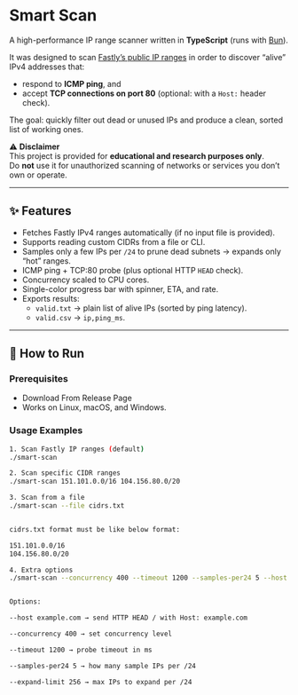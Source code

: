 # Smart Scan

A high-performance IP range scanner written in **TypeScript** (runs with [Bun](https://bun.com/)).

It was designed to scan [Fastly’s public IP ranges](https://api.fastly.com/public-ip-list) in order to discover “alive” IPv4 addresses that:

- respond to **ICMP ping**, and  
- accept **TCP connections on port 80** (optional: with a `Host:` header check).  

The goal: quickly filter out dead or unused IPs and produce a clean, sorted list of working ones.

⚠️ **Disclaimer**  
This project is provided for **educational and research purposes only**.  
Do **not** use it for unauthorized scanning of networks or services you don’t own or operate.

---

## ✨ Features

- Fetches Fastly IPv4 ranges automatically (if no input file is provided).
- Supports reading custom CIDRs from a file or CLI.
- Samples only a few IPs per `/24` to prune dead subnets → expands only “hot” ranges.
- ICMP ping + TCP:80 probe (plus optional HTTP `HEAD` check).
- Concurrency scaled to CPU cores.
- Single-color progress bar with spinner, ETA, and rate.
- Exports results:
  - `valid.txt` → plain list of alive IPs (sorted by ping latency).
  - `valid.csv` → `ip,ping_ms`.

---

## 🚀 How to Run

### Prerequisites
- Download From Release Page
- Works on Linux, macOS, and Windows.



### Usage Examples
```bash
1. Scan Fastly IP ranges (default)
./smart-scan

2. Scan specific CIDR ranges
./smart-scan 151.101.0.0/16 104.156.80.0/20

3. Scan from a file
./smart-scan --file cidrs.txt


cidrs.txt format must be like below format:

151.101.0.0/16
104.156.80.0/20

4. Extra options
./smart-scan --concurrency 400 --timeout 1200 --samples-per24 5 --host example.com


Options:

--host example.com → send HTTP HEAD / with Host: example.com

--concurrency 400 → set concurrency level

--timeout 1200 → probe timeout in ms

--samples-per24 5 → how many sample IPs per /24

--expand-limit 256 → max IPs to expand per /24
